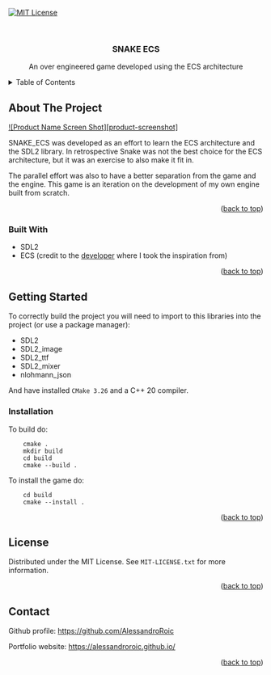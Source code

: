 [![MIT License][license-shield]][license-url]

<!-- PROJECT LOGO -->
<br />
<div align="center">

<h3 align="center">SNAKE ECS</h3>

  <p align="center">
    An over engineered game developed using the ECS architecture
    <br />
    </p>
</div>



<!-- TABLE OF CONTENTS -->
<details>
  <summary>Table of Contents</summary>
  <ol>
    <li>
      <a href="#about-the-project">About The Project</a>
      <ul>
        <li><a href="#built-with">Built With</a></li>
      </ul>
    </li>
    <li>
      <a href="#getting-started">Getting Started</a>
      <ul>
        <li><a href="#installation">Installation</a></li>
      </ul>
    </li>
    <li><a href="#license">License</a></li>
    <li><a href="#contact">Contact</a></li>
  </ol>
</details>



<!-- ABOUT THE PROJECT -->

## About The Project

[![Product Name Screen Shot][product-screenshot]](https://example.com)

SNAKE_ECS was developed as an effort to learn the ECS architecture and the SDL2 library.
In retrospective Snake was not the best choice for the ECS architecture, but it was an
exercise to also make it fit in.

The parallel effort was also to have a better separation from the game and the engine.
This game is an iteration on the development of my own engine built from scratch.

<p align="right">(<a href="#readme-top">back to top</a>)</p>

### Built With

* SDL2
* ECS (credit to the [developer](https://austinmorlan.com/) where I took the inspiration from)

<p align="right">(<a href="#readme-top">back to top</a>)</p>


<!-- GETTING STARTED -->

## Getting Started

To correctly build the project you will need to import to this libraries into the project (or use a package manager):

- SDL2
- SDL2_image
- SDL2_ttf
- SDL2_mixer
- nlohmann_json

And have installed `CMake 3.26` and a C++ 20 compiler.

### Installation

To build do:

```
    cmake .
    mkdir build
    cd build
    cmake --build .
```

To install the game do:

```
    cd build
    cmake --install .
```

<p align="right">(<a href="#readme-top">back to top</a>)</p>

<!-- LICENSE -->

## License

Distributed under the MIT License. See `MIT-LICENSE.txt` for more information.

<p align="right">(<a href="#readme-top">back to top</a>)</p>

<!-- CONTACT -->

## Contact

Github profile: https://github.com/AlessandroRoic

Portfolio website: https://alessandroroic.github.io/

<p align="right">(<a href="#readme-top">back to top</a>)</p>

<!-- MARKDOWN LINKS & IMAGES -->
<!-- https://www.markdownguide.org/basic-syntax/#reference-style-links -->

[license-shield]: https://img.shields.io/github/license/othneildrew/Best-README-Template.svg?style=for-the-badge

[license-url]: https://github.com/othneildrew/Best-README-Template/blob/master/LICENSE.txt
